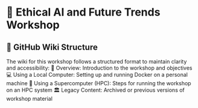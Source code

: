 # 🧠 Ethical AI and Future Trends Workshop
## 📂 GitHub Wiki Structure
The wiki for this workshop follows a structured format to maintain clarity and accessibility:
📜 Overview: Introduction to the workshop and objectives
💻 Using a Local Computer:  Setting up and running Docker on a personal machine
🏢 Using a Supercomputer (HPC): Steps for running the workshop on an HPC system
🏛️ Legacy Content: Archived or previous versions of workshop material

